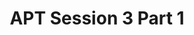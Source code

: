 ---
title: APT Session 3 Part 1
redirect_to: https://edpuzzle.com/assignments/65370d1fa5ba363fc6434a66/watch
redirect_from: 
  - /APTSESSION3PART1
  - /aptsession3part1
---